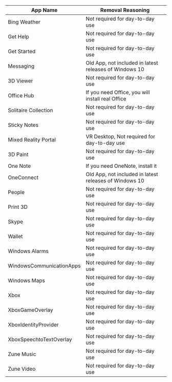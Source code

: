 |   App Name    | Removal Reasoning    |
| ------------- |--------------|
| Bing Weather     | Not required for day-to-day use |
| Get Help     | Not required for day-to-day use |
| Get Started | Not required for day-to-day use |    
| Messaging | Old App, not included in latest releases of Windows 10 | 
| 3D Viewer | Not required for day-to-day use | 
| Office Hub | If you need Office, you will install real Office | 
| Solitaire Collection | Not required for day-to-day use | 
| Sticky Notes | Not required for day-to-day use | 
| Mixed Reality Portal | VR Desktop, Not required for day-to-day use | 
| 3D Paint | Not required for day-to-day use | 
| One Note | If you need OneNote, install it | 
| OneConnect | Old App, not included in latest releases of Windows 10 | 
| People | Not required for day-to-day use | 
| Print 3D | Not required for day-to-day use | 
| Skype | Not required for day-to-day use | 
| Wallet | Not required for day-to-day use | 
| Windows Alarms | Not required for day-to-day use | 
| WindowsCommunicationApps | Not required for day-to-day use | 
| Windows Maps | Not required for day-to-day use | 
| Xbox | Not required for day-to-day use | 
| XboxGameOverlay | Not required for day-to-day use  | 
| XboxIdentityProvider | Not required for day-to-day use | 
| XboxSpeechtoTextOverlay | Not required for day-to-day use | 
| Zune Music | Not required for day-to-day use | 
| Zune Video | Not required for day-to-day use | 
